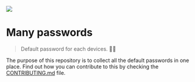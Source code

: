![](https://github.com/nothing3F/many-passwords/blob/main/many-passwords.png)
# Many passwords

> Default password for each devices. 🐱‍💻

The purpose of this repository is to collect all the default passwords in one place. Find out how you can contribute to this by checking the [CONTRIBUTING.md](https://github.com/nothing3F/many-passwords/blob/main/CONTRIBUTING.md) file.

